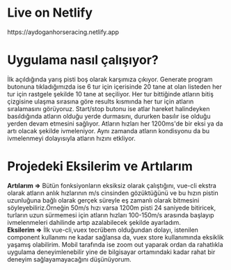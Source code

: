 <h1>Live on Netlify</h1>
<p>https://aydoganhorseracing.netlify.app</p>

<h1>Uygulama nasıl çalışıyor?</h1>
<p>İlk açıldığında yarış pisti boş olarak karşımıza çıkıyor. Generate program butonuna tıkladığımızda ise 6 tur için içerisinde 20 tane at olan listeden her tur için rastgele şekilde 10 tane at seçiliyor. Her tur bittiğinde atların bitiş çizgisine ulaşma sırasına göre results kısmında her tur için atların sıralamasını görüyoruz. Start/stop butonu ise atlar hareket halindeyken basıldığında atların olduğu yerde durmasını, dururken basılır ise olduğu yerden devam etmesini sağlıyor. Atların hızları her 1200ms'de bir eksi ya da artı olacak şekilde ivmeleniyor. Aynı zamanda atların kondisyonu da bu ivmelenmeyi dolayısıyla atların hızını etkliyor.</p>

<h1>Projedeki Eksilerim ve Artılarım</h1>
<p><b>Artılarım =></b> Bütün fonksiyonların eksiksiz olarak çalıştığını, vue-cli ekstra olarak atların anlık hızlarının m/s cinsinden gözüktüğünü ve bu hızın pistin uzunluğuna bağlı olarak gerçek süreyle eş zamanlı olarak bitmesini söyleyebiliriz.Örneğin 50m/s hızı varsa 1200m pisti 24 saniyede bitiricek, turların uzun sürmemesi için atların hızları 100-150m/s arasında başlayıp ivmelenmeleri dahilinde artıp azalabilecek şekilde ayarladım.
<br>  
<b>Eksilerim =></b> İlk vue-cli,vuex tecrübem olduğundan dolayı, istenilen component kullanımı ne kadar sağlansa da, vuex store kullanımında eksiklik yaşamış olabilirim. Mobil tarafında ise zoom out yaparak ordan da rahatlıkla uygulama deneyimlenebilir yine de bilgisayar ortamındaki kadar rahat bir deneyim sağlayamayacağını düşünüyorum.
</p>
